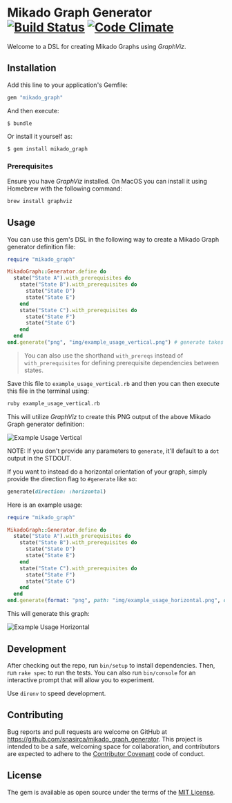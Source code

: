 # Mikado Graph Generator [![Build Status](https://travis-ci.org/snasirca/mikado_graph_generator.svg?branch=master)](https://travis-ci.org/snasirca/mikado_graph_generator) [![Code Climate](https://codeclimate.com/github/snasirca/mikado_graph_generator/badges/gpa.svg)](https://codeclimate.com/github/snasirca/mikado_graph_generator)

Welcome to a DSL for creating Mikado Graphs using *GraphViz*.

## Installation

Add this line to your application's Gemfile:

```ruby
gem "mikado_graph"
```

And then execute:

    $ bundle

Or install it yourself as:

    $ gem install mikado_graph

### Prerequisites

Ensure you have *GraphViz* installed. On MacOS you can install it using Homebrew with the following command:

```bash
brew install graphviz
```

## Usage

You can use this gem's DSL in the following way to create a Mikado Graph generator definition file:

```ruby
require "mikado_graph"

MikadoGraph::Generator.define do
  state("State A").with_prerequisites do
    state("State B").with_prerequisites do
      state("State D")
      state("State E")
    end
    state("State C").with_prerequisites do
      state("State F")
      state("State G")
    end
  end
end.generate("png", "img/example_usage_vertical.png") # generate takes GraphViz format and output path
```

> You can also use the shorthand `with_prereqs` instead of `with_prerequisites` for defining prerequisite 
dependencies between states.

Save this file to `example_usage_vertical.rb` and then you can then execute this file in the terminal using:

```bash
ruby example_usage_vertical.rb
```

This will utilize *GraphViz* to create this PNG output of the above Mikado Graph generator definition:

![Example Usage Vertical](https://github.com/snasirca/mikado_graph_generator/blob/master/img/example_usage_vertical.png)

NOTE: If you don't provide any parameters to `generate`, it'll default to a `dot` output in the STDOUT.

If you want to instead do a horizontal orientation of your graph, simply provide the direction flag to `#generate` like so:

```ruby
generate(direction: :horizontal)
```

Here is an example usage:

```ruby
require "mikado_graph"

MikadoGraph::Generator.define do
  state("State A").with_prerequisites do
    state("State B").with_prerequisites do
      state("State D")
      state("State E")
    end
    state("State C").with_prerequisites do
      state("State F")
      state("State G")
    end
  end
end.generate(format: "png", path: "img/example_usage_horizontal.png", direction: :horizontal)
```

This will generate this graph:

![Example Usage Horizontal](https://github.com/snasirca/mikado_graph_generator/blob/master/img/example_usage_horizontal.png)

## Development

After checking out the repo, run `bin/setup` to install dependencies. Then, run `rake spec` to run the tests. You can also run `bin/console` for an interactive prompt that will allow you to experiment.

Use `direnv` to speed development.

## Contributing

Bug reports and pull requests are welcome on GitHub at https://github.com/snasirca/mikado_graph_generator. This project is intended to be a safe, welcoming space for collaboration, and contributors are expected to adhere to the [Contributor Covenant](http://contributor-covenant.org) code of conduct.

## License

The gem is available as open source under the terms of the [MIT License](http://opensource.org/licenses/MIT).
